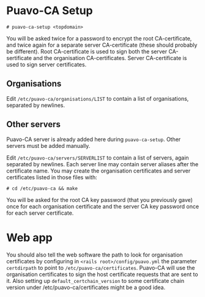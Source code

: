 
# Puavo-CA Setup

    # puavo-ca-setup <topdomain>

You will be asked twice for a password to encrypt the root CA-certificate, and
twice again for a separate server CA-certificate (these should probably be
different).  Root CA-certificate is used to sign both the server CA-sertificate
and the organisation CA-certificates.  Server CA-certificate is used to sign
server certificates.

## Organisations

Edit `/etc/puavo-ca/organisations/LIST` to contain a list of organisations,
separated by newlines.

## Other servers

Puavo-CA server is already added here during `puavo-ca-setup`. Other servers
must be added manually.

Edit `/etc/puavo-ca/servers/SERVERLIST` to contain a list of servers, again
separated by newlines. Each server line may contain server aliases after the
certificate name. You may create the organisation certificates and server
certificates listed in those files with:

    # cd /etc/puavo-ca && make

You will be asked for the root CA key password (that you previously gave) once
for each organisation certificate and the server CA key password once for each
server certificate.

# Web app

You should also tell the web software the path to look for organisation
certificates by configuring in `<rails root>/config/puavo.yml` the parameter
`certdirpath` to point to `/etc/puavo-ca/certificates`.  Puavo-CA will use the
organisation certificates to sign the host certificate requests that are sent
to it.  Also setting up `default_certchain_version` to some certificate chain
version under /etc/puavo-ca/certificates might be a good idea.
